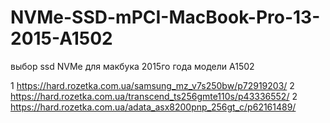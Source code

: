 # NVMe-SSD-mPCI-MacBook-Pro-13-2015-A1502
выбор ssd NVMe для макбука 2015го года модели A1502


1 https://hard.rozetka.com.ua/samsung_mz_v7s250bw/p72919203/
2 https://hard.rozetka.com.ua/transcend_ts256gmte110s/p43336552/
2 https://hard.rozetka.com.ua/adata_asx8200pnp_256gt_c/p62161489/
